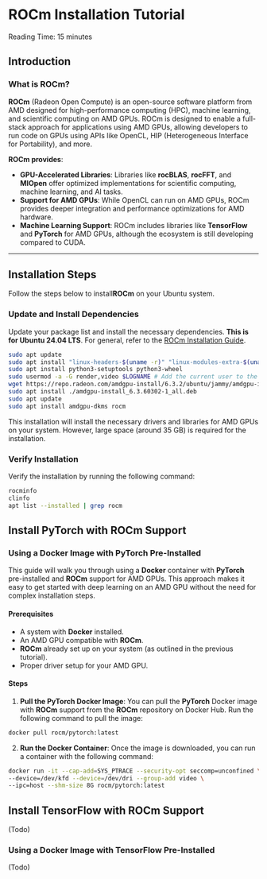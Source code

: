 # ROCm Installation Tutorial

Reading Time: 15 minutes

## Introduction

### What is ROCm?

**ROCm** (Radeon Open Compute) is an open-source software platform from AMD designed for high-performance computing (HPC), machine learning, and scientific computing on AMD GPUs. ROCm is designed to enable a full-stack approach for applications using AMD GPUs, allowing developers to run code on GPUs using APIs like OpenCL, HIP (Heterogeneous Interface for Portability), and more.

**ROCm provides**:
- **GPU-Accelerated Libraries**: Libraries like **rocBLAS**, **rocFFT**, and **MIOpen** offer optimized implementations for scientific computing, machine learning, and AI tasks.
- **Support for AMD GPUs**: While OpenCL can run on AMD GPUs, ROCm provides deeper integration and performance optimizations for AMD hardware.
- **Machine Learning Support**: ROCm includes libraries like **TensorFlow** and **PyTorch** for AMD GPUs, although the ecosystem is still developing compared to CUDA.

---

## Installation Steps

Follow the steps below to install**ROCm** on your Ubuntu system.

### Update and Install Dependencies

Update your package list and install the necessary dependencies. **This is for Ubuntu 24.04 LTS**. For general, refer to the [ROCm Installation Guide](https://rocm.docs.amd.com/projects/install-on-linux/en/latest/install/quick-start.html).

```bash
sudo apt update
sudo apt install "linux-headers-$(uname -r)" "linux-modules-extra-$(uname -r)"
sudo apt install python3-setuptools python3-wheel
sudo usermod -a -G render,video $LOGNAME # Add the current user to the render and video groups
wget https://repo.radeon.com/amdgpu-install/6.3.2/ubuntu/jammy/amdgpu-install_6.3.60302-1_all.deb
sudo apt install ./amdgpu-install_6.3.60302-1_all.deb
sudo apt update
sudo apt install amdgpu-dkms rocm
```

This installation will install the necessary drivers and libraries for AMD GPUs on your system. However, large space (around 35 GB) is required for the installation.

### Verify Installation

Verify the installation by running the following command:

```bash
rocminfo
clinfo
apt list --installed | grep rocm
```

## Install PyTorch with ROCm Support

### Using a Docker Image with PyTorch Pre-Installed

This guide will walk you through using a **Docker** container with **PyTorch** pre-installed and **ROCm** support for AMD GPUs. This approach makes it easy to get started with deep learning on an AMD GPU without the need for complex installation steps.

#### Prerequisites

- A system with **Docker** installed.
- An AMD GPU compatible with **ROCm**.
- **ROCm** already set up on your system (as outlined in the previous tutorial).
- Proper driver setup for your AMD GPU.

#### Steps
1. **Pull the PyTorch Docker Image**: You can pull the **PyTorch** Docker image with **ROCm** support from the **ROCm** repository on Docker Hub. Run the following command to pull the image:

```bash
docker pull rocm/pytorch:latest
```
2. **Run the Docker Container**: Once the image is downloaded, you can run a container with the following command:

```bash
docker run -it --cap-add=SYS_PTRACE --security-opt seccomp=unconfined \
--device=/dev/kfd --device=/dev/dri --group-add video \
--ipc=host --shm-size 8G rocm/pytorch:latest

```

## Install TensorFlow with ROCm Support

(Todo)

### Using a Docker Image with TensorFlow Pre-Installed

(Todo)
